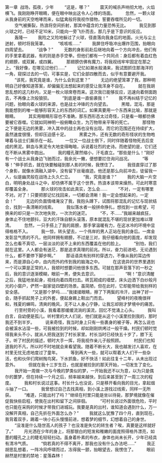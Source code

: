 第一章  战场，孤夜，少年
        “这是，哪？”﻿
        震天的喊杀声响彻大地，火焰横飞。我刚刚睁开眼睛，便在眼中映出这令人心悸的场面。﻿
        忽然，一颗火球从我身前的天空咆哮而来，似猛禽般将我视作猎物，誓要吞噬所见的一切。﻿
        空气被撕裂，热浪将空间折射，那其中蕴含的力量恐怖无比。﻿
        我见到那火球之时，已经不足10米，只能向一旁飞扑而去，那几乎是下意识的反应。﻿
        轰隆––﻿
        我险之又险地躲过了火球，径直落向我身后的地面。火光与尘土迸射，顿时将我笼罩。﻿
        “咳咳咳……”﻿
        我屏住呼吸冲出爆炸范围，抬眼向四周望去。﻿
        “战争？”﻿
        无数的身影前赴后继地向着一个方向冲去，他们有的手里拿着武器，有的则是赤手空拳。但他们都有一个共同点：身后都有着血红色的翅膀，或双翼，或四翼。﻿
        那翅膀仿佛有魔力，将我视线牢牢固定在那之上。“我好像，在哪见过他们……”﻿
        记忆如潮水般涌来，我试图抓住那海洋的一角，窥探过去的一切，可事实是，它们全部四散而去，似乎有意要避开我。﻿
        “该死，我究竟是谁，为什么会到这里？”﻿
        无边的绝望笼罩了我，那种明明自己好像知道答案，却偏偏无法想起来的感受让我浑身不自在。﻿
        就在我胡思乱想的这几秒内，又是一枚火球席卷而来。这次我已能够反应，迅速向着侧面跑去，不再像上次般狼狈。﻿
        “到底是谁一直偷袭我！”﻿
        我不再纠结于记忆的问题，抬眼向着火球的来源，也是战士冲锋的方向望去。﻿
        黑暗，混沌，那是我能想到的唯一能够形容天上的东西的词汇。如果真要用一个东西来比喻，那就是眼睛。﻿
        其实用眼睛形容也不准确，那东西形态太过奇怪，只是看一眼都仿佛要被它吞噬。它就如同神明一般俯瞰众生，为万物带来平等的死亡。﻿
        那怪物之下便是无边的黑雾，冲入其中的战士再也没有出现。而它的范围还在持续扩大，虽然速度很慢，但却压迫感十足。﻿
        黑雾之外，还有无数的奇形怪状的生物咆哮着与战士们厮杀在一起。﻿
       一位又一位战士倒下，同时伴随着怪物死去后变成的黑泥。鲜血与黑泥令大地变得晦暗，诉说着壮烈的史诗。而绝望的是，它们还在不断从黑雾中跑出。﻿
        我的瞳孔骤然缩小，汗毛直立。“那些是什么！”刚好有一个战士从我身边飞驰而过，我余光一撇，便想要拦住询问战况。﻿
        “等等！”伸手抓去，就在快要触碰到那人影的时候，我愣住了。﻿
        我径直穿过了那个身影，就像水滴融入湖中，没有留下丝毫痕迹。他还是那么向前冲去，徒留我一人，似是幽灵般在战场上久久伫立。﻿
        “我，究竟是谁？”﻿
        我的大脑一片空白，明明身处战斗之中，却仿佛不属于这个世界。热浪本该带来燥热，可此时寒意却覆盖全身。﻿
        那火球的攻击如此真实，怎么会……﻿
        “不对，一定有哪里不对。对了！只要把那记忆找回来，一切都会清晰！我一定会想起来的，一定会！”﻿
        无边的负面情绪淹没了我，我抱头蹲下，试图将那混乱的记忆与现状结合，找到一条清晰的线索。﻿
        我似落水者一般拼命挣扎，想找到一丝希望，可换来的却只是一次次地失败，一次次的迷茫。﻿
        “不，不……”我越来越疯狂，身体止不住地颤抖，豆大的汗珠自额头滚落，原本就混乱不堪的现状更加难以理清。﻿
        忽然，一只手搭上了我的肩膀，那手掌温暖有力，在这冰冷的环境中显得格格不入。﻿
        我一惊，转头望去，一个伟岸的男人正站在我的身后。一席金发彰显气质的不凡，他同样拥有翅膀，不过是三对，我仔细看向他的面庞，却发现怎么也看不真切，一层淡淡的说不上来的东西覆盖在他的脸上。﻿
        “别怕，我们就在这里。人人都会有迷茫，那是追求真理的前兆。所以，奋力前进吧，无论遇到什么，都不要停下脚步啊。”﻿
        那话语具有别样的穿透力，不像从我的耳边传来，而是源自心中，由内而外的传到我的脑海之中。﻿
        在这诡异的世界里遇到一个可以算是正常的人，我顿时想要问他很多东西。可就在那声音落下的一秒之后，我的意识逐渐模糊，眼前一黑，便失去意识。﻿
       ……﻿
        “啊！”意识清醒之后，我猛地坐起身，视线向着四周扫去。砖瓦砌成的墙壁，床头边洒下白纱般月光的小窗户，俨然一副家徒四壁的场景。虽简陋，但在此时，它却能带给我别样的安全感。﻿
        “又是那个梦吗……”我揉揉眼睛，擦了下两鬓的冷汗，出神了好一会，随手抓起凳子上的外套，便起身踢上鞋出门而去。﻿
        望峰村的夜晚很祥和，残夏的蝉鸣，清爽的晚风，无不让人身心宁静，让我忘却刚才梦境中的痛苦。﻿
        行至村旁的小溪，我看着那缓缓流淌的溪流，回忆不觉涌上心头。﻿
        我叫白言，自幼便是孤儿。听村里的大人们说，他们就是从这个小溪里捡到我的，那时我还不到半岁。﻿
        说来奇怪，我当时身上只有一些裹身的被子等，再怎么说也会被溪水沾湿一些，可我被捡到的时候，却如刚刚烘烤过一般干燥。村民们顿时觉得我来头不小，就派人把我送到了村长家里。村长当时已经快五十岁了，膝下无子。听了村民的描述，顿时大手一挥，将我视作亲儿子般照顾。﻿
        村民们也知道我的不凡，所以时不时地就会来看望我。随着不断长大，我也越发讨人喜欢，在村里无忧无虑地度过了童年。﻿
        等到再大一些，就可以帮着大人们干一些杂活，也和伙伴们爬树掏鸟窝，下水抓鱼，好不快活！如此往复十二年，从未出现过意外。﻿
        但就在我十三岁生日，也就是被捡到的那天开始，一切发生了变化。﻿
        我开始一周做一次与今晚的梦类似的梦，一开始我还不以为意，以为只是偶尔的噩梦，但在持续一个月之后，频率越来越快，到后来甚至到了一周三次的程度。﻿
        我和村长说过这事。村长什么也没说，只是移开看向我的目光，拿起烟斗抽了一口。﻿
        我曾想过自己去找真相，到小溪上游找过线索，同样一无所获。﻿
        “难道，只能出村了吗？”继续在村里只能是坐以待毙，那梦境就像在催促我快些启程，使我在出村和留下之间徘徊。﻿
        “可村长说过外面很危险，平时也只能在采购的时候才带我们进城玩。我要是真的出村，谁知道会遇到什么，万一没解开真相，自己先折在外面怎么办？”﻿
        我就这么犹豫了四个月，直到现在。我背着双手，踢着一块小石头慢慢前进，想着梦的细节，幻想着自己的身世。﻿
        “没准是什么隐世高人的孩子？也没准是失忆的转生者？唉，真要是这样就好了。”﻿
        月光洒在少年的身上，将那银白的短发和稚嫩的面庞照得格外漂亮，如墨的瞳孔之上的睫毛轻轻扫动。虽身着朴素的布衣，身体也尚未长开，少年已经具有清冷气质。﻿
        “倘若真的不得不离开，那我也没有什么办法吧……”﻿
        我正胡思乱想着，一阵冷风呼啸而过，冻得我一颤，抬眼望去，我愣住了。﻿
        眼前赫然是村里的禁地：星落森林！
